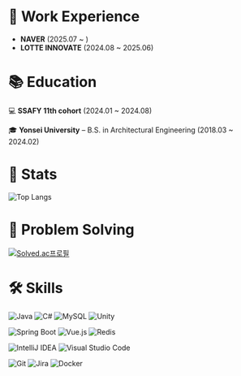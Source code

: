 # 💼 Work Experience
- **NAVER** (2025.07 ~ )
- **LOTTE INNOVATE** (2024.08 ~ 2025.06)

# 📚 Education
💻 **SSAFY 11th cohort** (2024.01 ~ 2024.08)

🎓 **Yonsei University** – B.S. in Architectural Engineering (2018.03 ~ 2024.02)

# 🏅 Stats

![Top Langs](https://github-readme-stats.vercel.app/api/top-langs/?username=HI-GRU&layout=compact&bg_color=000000&title_color=ffffff&text_color=ffffff)

# 🎯 Problem Solving

[![Solved.ac프로필](http://mazassumnida.wtf/api/v2/generate_badge?boj=gruns0989)](https://solved.ac/gruns0989)

# 🛠️ Skills

![Java](https://img.shields.io/badge/Java-007396?style=for-the-badge&logo=Java&logoColor=white)
![C#](https://img.shields.io/badge/c%23-%23239120.svg?style=for-the-badge&logo=csharp&logoColor=white)
![MySQL](https://img.shields.io/badge/MySQL-4479A1?style=for-the-badge&logo=MySQL&logoColor=white)
![Unity](https://img.shields.io/badge/unity-%23000000.svg?style=for-the-badge&logo=unity&logoColor=white)

![Spring Boot](https://img.shields.io/badge/Spring%20Boot-6DB33F?style=for-the-badge&logo=Spring%20Boot&logoColor=white)
![Vue.js](https://img.shields.io/badge/Vue.js-4FC08D?style=for-the-badge&logo=Vue.js&logoColor=white)
![Redis](https://img.shields.io/badge/redis-%23DD0031.svg?style=for-the-badge&logo=redis&logoColor=white)

![IntelliJ IDEA](https://img.shields.io/badge/IntelliJIDEA-000000.svg?style=for-the-badge&logo=intellij-idea&logoColor=white)
![Visual Studio Code](https://img.shields.io/badge/Visual%20Studio%20Code-0078d7.svg?style=for-the-badge&logo=visual-studio-code&logoColor=white)

![Git](https://img.shields.io/badge/Git-F05032?style=for-the-badge&logo=Git&logoColor=white)
![Jira](https://img.shields.io/badge/jira-%230A0FFF.svg?style=for-the-badge&logo=jira&logoColor=white)
![Docker](https://img.shields.io/badge/Docker-2496ED?style=for-the-badge&logo=Docker&logoColor=white)
